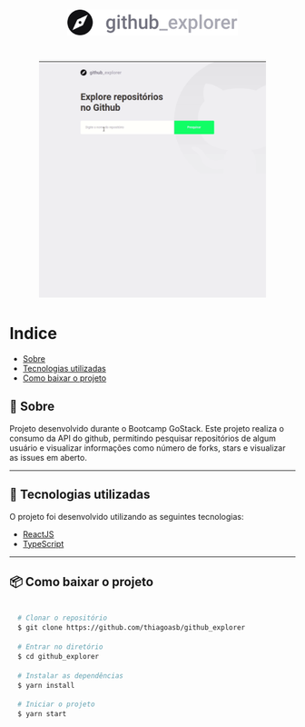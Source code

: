 <h1 align="center">
  <img src="./src/assets/logo.svg" alt="logo" width="300px">
</h1>

<h1 align="center">
  <img src="./src/assets/github_explorer.gif" alt="gitgif" width="400px">
</h1>

# Indice

- [Sobre](#-sobre)
- [Tecnologias utilizadas](#-tecnologias-utilizadas)
- [Como baixar o projeto](#-como-baixar-o-projeto)

## 📄️ Sobre

Projeto desenvolvido durante o Bootcamp GoStack. Este projeto realiza o consumo da API do github, permitindo pesquisar repositórios de algum usuário e visualizar informações como número de forks, stars e visualizar as issues em aberto.

---

## 🤖️ Tecnologias utilizadas

O projeto foi desenvolvido utilizando as seguintes tecnologias:

- [ReactJS](https://reactjs.org)
- [TypeScript](https://www.typescriptlang.org/docs/home)

---

## 📦️ Como baixar o projeto
```bash

  # Clonar o repositório
  $ git clone https://github.com/thiagoasb/github_explorer

  # Entrar no diretório
  $ cd github_explorer

  # Instalar as dependências
  $ yarn install

  # Iniciar o projeto
  $ yarn start
```
